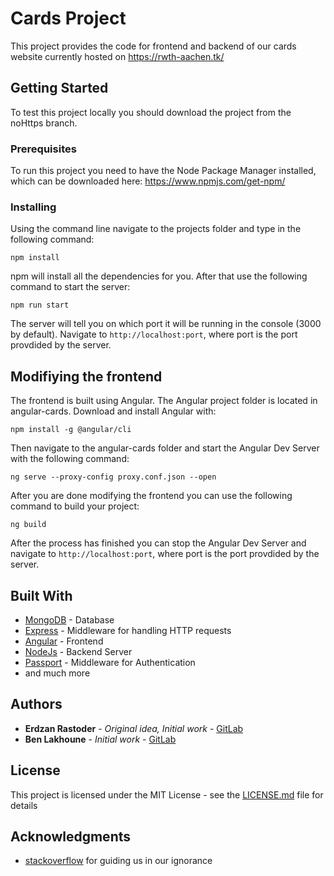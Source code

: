 # Cards Project

This project provides the code for frontend and backend of our cards website currently hosted on https://rwth-aachen.tk/

## Getting Started

To test this project locally you should download the project from the noHttps branch.

### Prerequisites

To run this project you need to have the Node Package Manager installed, which can be downloaded here: https://www.npmjs.com/get-npm/

### Installing

Using the command line navigate to the projects folder and type in the following command:

```
npm install
```

npm will install all the dependencies for you. After that use the following command to start the server:

```
npm run start
```

The server will tell you on which port it will be running in the console (3000 by default). Navigate to `http://localhost:port`, where port is the port provdided by the server.

## Modifiying the frontend

The frontend is built using Angular. The Angular project folder is located in angular-cards. Download and install Angular with:

```
npm install -g @angular/cli
```

Then navigate to the angular-cards folder and start the Angular Dev Server with the following command:

```
ng serve --proxy-config proxy.conf.json --open
```

After you are done modifying the frontend you can use the following command to build your project:

```
ng build
```

After the process has finished you can stop the Angular Dev Server and navigate to `http://localhost:port`, where port is the port provdided by the server.

## Built With

- [MongoDB](https://www.mongodb.com/) - Database
- [Express](https://expressjs.com/) - Middleware for handling HTTP requests
- [Angular](https://angular.io/) - Frontend
- [NodeJs](https://nodejs.org/) - Backend Server
- [Passport](http://www.passportjs.org/) - Middleware for Authentication
- and much more

## Authors

- **Erdzan Rastoder** - _Original idea, Initial work_ - [GitLab](https://git.rwth-aachen.de/jungerjunge2)
- **Ben Lakhoune** - _Initial work_ - [GitLab](https://git.rwth-aachen.de/lakhoune)

## License

This project is licensed under the MIT License - see the [LICENSE.md](LICENSE.md) file for details

## Acknowledgments

- [stackoverflow](https://stackoverflow.com/) for guiding us in our ignorance
